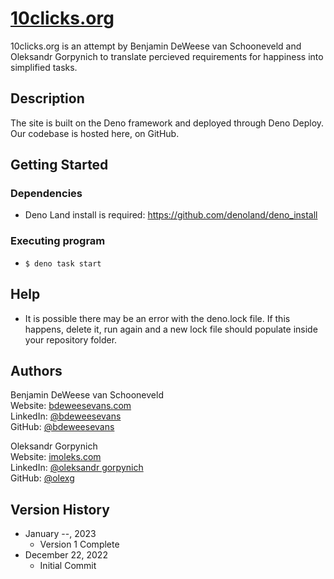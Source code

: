 # [10clicks.org](https://www.10clicks.org/)

10clicks.org is an attempt by Benjamin DeWeese van Schooneveld and Oleksandr Gorpynich to translate percieved requirements for happiness into simplified tasks.

## Description

The site is built on the Deno framework and deployed through Deno Deploy. Our codebase is hosted here, on GitHub.

## Getting Started

### Dependencies

* Deno Land install is required: https://github.com/denoland/deno_install

### Executing program

* ```$ deno task start```

## Help

* It is possible there may be an error with the deno.lock file. If this happens, delete it, run again and a new lock file should populate inside your repository folder.

## Authors

Benjamin DeWeese van Schooneveld</br>
Website: [bdeweesevans.com](https://bdeweesevans.com)</br>
LinkedIn: [@bdeweesevans](https://linkedin.com/in/bdeweesevans)</br>
GitHub: [@bdeweesevans](https://github.com/bdeweesevans)

Oleksandr Gorpynich</br>
Website: [imoleks.com](https://imoleks.com/)</br>
LinkedIn: [@oleksandr gorpynich](https://linkedin.com/in/oleksandr-gorpynich-91b4501a6/)</br>
GitHub: [@olexg](https://github.com/OlexG)

## Version History

* January --, 2023
    * Version 1 Complete
* December 22, 2022
    * Initial Commit
